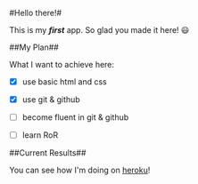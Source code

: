 
#Hello there!#

This is my **_first_** app. So glad you made it here! :smiley:

##My Plan##

What I want to achieve here:

- [x] use basic html and css
- [x] use git & github
- [ ] become fluent in git & github
- [ ] learn RoR


##Current Results##

You can see how I'm doing on [heroku](http://todo-firstapp.herokuapp.com)!
